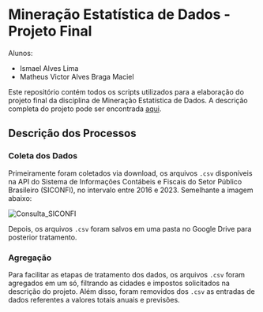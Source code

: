 # Mineração Estatística de Dados - Projeto Final

Alunos:
* Ismael Alves Lima
* Matheus Victor Alves Braga Maciel

Este repositório contém todos os scripts utilizados para a elaboração do projeto final da disciplina de Mineração Estatística de Dados. A descrição completa do projeto pode ser encontrada [aqui](https://sig-arq.ufpb.br/arquivos/202402107810c26801618ae90755bae0d/projeto.pdf).

## Descrição dos Processos

### Coleta dos Dados

Primeiramente foram coletados via download, os arquivos `.csv` disponíveis na API do Sistema de Informações Contábeis e Fiscais do Setor Público Brasileiro (SICONFI), no intervalo entre 2016 e 2023. Semelhante a imagem abaixo:

![Consulta_SICONFI](https://github.com/user-attachments/assets/b312974b-11b4-48fc-a536-8ea0e578afc6)

Depois, os arquivos `.csv` foram salvos em uma pasta no Google Drive para posterior tratamento.

### Agregação 

Para facilitar as etapas de tratamento dos dados, os arquivos `.csv` foram agregados em um só, filtrando as cidades e impostos solicitados na descrição do projeto. Além disso, foram removidos dos `.csv` as entradas de dados referentes a valores totais anuais e previsões.
